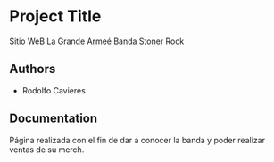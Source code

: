 
# Project Title

Sitio WeB La Grande Armeé
Banda Stoner Rock

## Authors

- Rodolfo Cavieres


## Documentation

Página realizada con el fin de dar a conocer la banda y poder realizar ventas de su merch.

